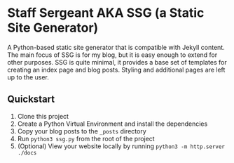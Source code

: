 # Staff Sergeant AKA SSG (a Static Site Generator)

A Python-based static site generator that is compatible with Jekyll content.
The main focus of SSG is for my blog, but it is easy enough to extend for
other purposes.  SSG is quite minimal, it provides a base set of templates
for creating an index page and blog posts. Styling and additional pages are
left up to the user.

## Quickstart

1. Clone this project
2. Create a Python Virtual Environment and install the dependencies
3. Copy your blog posts to the `_posts` directory
4. Run `python3 ssg.py` from the root of the project
5. (Optional) View your website locally by running `python3 -m http.server ./docs`
